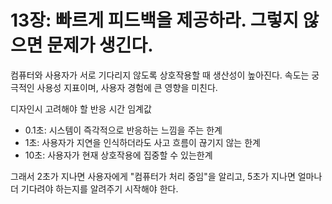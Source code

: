 # 13장: 빠르게 피드백을 제공하라. 그렇지 않으면 문제가 생긴다.

컴퓨터와 사용자가 서로 기다리지 않도록 상호작용할 때 생산성이 높아진다. 속도는 궁극적인 사용성 지표이며, 사용자 경험에 큰 영향을 미친다.

디자인시 고려해야 할 반응 시간 임계값

- 0.1초: 시스템이 즉각적으로 반응하는 느낌을 주는 한계
- 1초: 사용자가 지연을 인식하더라도 사고 흐름이 끊기지 않는 한계
- 10초: 사용자가 현재 상호작용에 집중할 수 있는한계

그래서 2초가 지나면 사용자에게 "컴퓨터가 처리 중임"을 알리고, 5초가 지나면 얼마나 더 기다려야 하는지를 알려주기 시작해야 한다.
